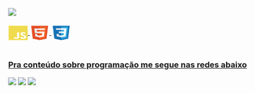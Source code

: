 <div>
   <a href="https://github.com/SamuelO1i">
   <img height="180em" src="https://github-readme-stats.vercel.app/api?username=SamuelO1i&show_icons=true&theme=dark&include_all_commits=true&count_private=true"/>
   
</div>
    
<div style="display: inline_block"><br>
  <img align="center" alt="Js" height="30" width="40" src="https://raw.githubusercontent.com/devicons/devicon/master/icons/javascript/javascript-plain.svg">
  <img align="center" alt="HTML" height="30" width="40" src="https://raw.githubusercontent.com/devicons/devicon/master/icons/html5/html5-original.svg">
  <img align="center" alt="CSS" height="30" width="40" src="https://raw.githubusercontent.com/devicons/devicon/master/icons/css3/css3-original.svg">
</div>
 
<br>
 
### Pra conteúdo sobre programação me segue nas redes abaixo
 
<div> 
  <a href="https://instagram.com/SamuelO1i" target="_blank"><img src="https://www.instagram.com/as.oliver/" target="_blank"></a>
  <a href = "mailto:SamuelO1i"><img src="https://img.shields.io/badge/-Gmail-%23333?style=for-the-badge&logo=gmail&logoColor=white" target="_blank"></a>
  <a href="https://www.linkedin.com/in/SamuelO1i" target="_blank"><img src="https://img.shields.io/badge/-LinkedIn-%230077B5?style=for-the-badge&logo=linkedin&logoColor=white" target="_blank"></a>
</div>
